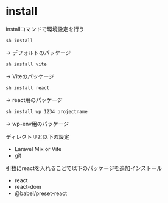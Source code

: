 # install

installコマンドで環境設定を行う

```
sh install
```
-> デフォルトのパッケージ

```
sh install vite
```
-> Viteのパッケージ

```
sh install react
```
-> react用のパッケージ

```
sh install wp 1234 projectname
```
-> wp-env用のパッケージ


ディレクトリと以下の設定
+ Laravel Mix or Vite
+ git

引数にreactを入れることで以下のパッケージを追加インストール
+ react
+ react-dom
+ @babel/preset-react
